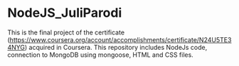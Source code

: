 # NodeJS_JuliParodi

This is the final project of the certificate (https://www.coursera.org/account/accomplishments/certificate/N24U5TE34NYG) acquired in Coursera.
This repository includes NodeJs code, connection to MongoDB using mongoose, HTML and CSS files.
